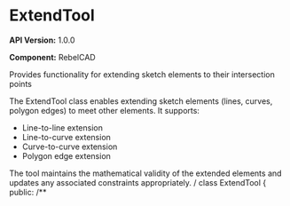 # ExtendTool

**API Version:** 1.0.0

**Component:** RebelCAD

Provides functionality for extending sketch elements to their intersection points

The ExtendTool class enables extending sketch elements (lines, curves, polygon edges)
to meet other elements. It supports:
- Line-to-line extension
- Line-to-curve extension
- Curve-to-curve extension
- Polygon edge extension

The tool maintains the mathematical validity of the extended elements and
updates any associated constraints appropriately.
/
class ExtendTool {
public:
    /**

